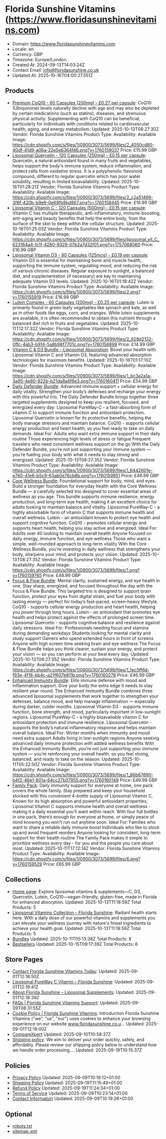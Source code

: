# Florida Sunshine Vitamins (https://www.floridasunshinevitamins.com)

- Domain: https://www.floridasunshinevitamins.com
- Locale: en
- Currency: GBP
- Timezone: Europe/London
- Created At: 2024-09-13T14:03:24Z
- Contact Email: info@floridasunshine.co.uk
- Updated At: 2025-10-16T04:00:27.551Z

## Products

- [Premium CoQ10 - 60 Capsules (200mg) - £0.27 per capsule](https://www.floridasunshinevitamins.com/products/coq10): CoQ10 (Ubiquinone) levels naturally decline with age and may also be depleted by certain medications (such as statins), diseases, and strenuous physical activity. Supplementing with CoQ10 can be beneficial, particularly for individuals with conditions related to cardiovascular health, aging, and energy metabolism.
  Updated: 2025-10-13T08:27:30Z
  Vendor: Florida Sunshine Vitamins
  Product Type: 
  Availability: Available
  Image: https://cdn.shopify.com/s/files/1/0900/3073/5699/files/2_4050cd80-40df-41d9-a06a-22e5e6364f46.png?v=1760159037
  Price: £15.99 GBP
- [Liposomal Quercetin - 120 Capsules (250mg) - £0.15 per capsule](https://www.floridasunshinevitamins.com/products/liposomal-quercetin): Quercetin, a natural antioxidant found in many fruits and vegetables, helps support the body's immune system, reduce inflammation, and protect cells from oxidative stress. It is a polyphenolic flavonoid compound, different to regular quercetin which has poor water solubility, resulting in limited bioavailability.
  Updated: 2025-10-16T01:28:21Z
  Vendor: Florida Sunshine Vitamins
  Product Type: 
  Availability: Available
  Image: https://cdn.shopify.com/s/files/1/0900/3073/5699/files/2_c2a51466-3f6f-420b-b9e9-0e69fb9bd867.png?v=1760158445
  Price: £16.99 GBP
- [Liposomal Vitamin C - 120 Capsules (500mg) - £0.15 per capsule](https://www.floridasunshinevitamins.com/products/liposomal-vitamin-c): Vitamin C has multiple therapeutic, anti-inflammatory, immune-boosting, anti-aging and beauty benefits that help the entire body, from the surface of the skin to deep within the cellular structure.
  Updated: 2025-10-16T01:25:03Z
  Vendor: Florida Sunshine Vitamins
  Product Type: 
  Availability: Available
  Image: https://cdn.shopify.com/s/files/1/0900/3073/5699/files/liposomal_vit_C_623164a4-fc1f-4280-9329-07b2a7d32f01.png?v=1757068060
  Price: £16.99 GBP
- [Liposomal Vitamin D3 - 90 Capsules (125mcg) - £0.19 per capsule](https://www.floridasunshinevitamins.com/products/liposomal-vitamin-d3): Vitamin D3 is essential for maintaining bone and muscle health, supporting the immune system, regulating mood, and reducing the risk of various chronic diseases. Regular exposure to sunlight, a balanced diet, and supplementation (if necessary) are key to maintaining adequate Vitamin D3 levels.
  Updated: 2025-10-16T01:18:42Z
  Vendor: Florida Sunshine Vitamins
  Product Type: 
  Availability: Available
  Image: https://cdn.shopify.com/s/files/1/0900/3073/5699/files/2.png?v=1760155919
  Price: £16.99 GBP
- [Lutein Complex - 60 Capsules (200mg) - £0.25 per capsule](https://www.floridasunshinevitamins.com/products/lutein-complex): Lutein is primarily found in green leafy vegetables like spinach and kale, as well as in other foods like eggs, corn, and oranges. While lutein supplements are available, it is often recommended to obtain this nutrient through a balanced diet rich in fruits and vegetables.
  Updated: 2025-10-11T12:17:32Z
  Vendor: Florida Sunshine Vitamins
  Product Type: 
  Availability: Available
  Image: https://cdn.shopify.com/s/files/1/0900/3073/5699/files/2_928d2132-0ffc-4ab3-b914-5a8b98f7701c.png?v=1760156899
  Price: £14.99 GBP
- [Vitamin C & D3 Bundle – Liposomal Absorption](https://www.floridasunshinevitamins.com/products/liposomal-vitamin-c-d-bundle): Boost your health with Liposomal Vitamin C and Vitamin D3, featuring advanced absorption technologies for maximum benefits.
  Updated: 2025-10-16T01:17:10Z
  Vendor: Florida Sunshine Vitamins
  Product Type: 
  Availability: Available
  Image: https://cdn.shopify.com/s/files/1/0900/3073/5699/files/1_bc3a2a1a-3a95-4e80-922b-b21da8a6f6e3.png?v=1760160411
  Price: £54.99 GBP
- [Daily Defender Bundle](https://www.floridasunshinevitamins.com/products/daily-defender-bundle): Advanced immune support + cellular energy for daily vitality. Strengthen your body’s defenses and recharge your energy with this powerful trio. The Daily Defender Bundle brings together three targeted supplements designed to keep you resilient, focused, and energized every day: Liposomal PureWay-C - a fast-absorbing form of vitamin C to support immune function and antioxidant protection. Liposomal Quercetin is known for its protective benefits, helping the body manage stressors and maintain balance. CoQ10 - supports cellular energy production and heart health, so you feel ready to take on daily demands. Ideal For: Adults who want extra immune support in their daily routine Those experiencing high levels of stress or fatigue Frequent travelers who need consistent wellness support on the go With the Daily Defender Bundle, you’re not just supporting your immune system — you’re fueling your body with what it needs to stay strong and energized.
  Updated: 2025-10-13T08:27:35Z
  Vendor: Florida Sunshine Vitamins
  Product Type: 
  Availability: Available
  Image: https://cdn.shopify.com/s/files/1/0900/3073/5699/files/1_6442601e-e760-41e6-b5c9-63ab0e76cb8b.png?v=1760159951
  Price: £46.99 GBP
- [Core Wellness Bundle](https://www.floridasunshinevitamins.com/products/core-wellness-bundle): Foundational support for body, mind, and eyes. Build a stronger foundation for everyday health with the Core Wellness Bundle — a carefully selected trio designed to cover essential areas of wellness as you age. This bundle supports immune resilience, energy production, and long-term eye health, making it an excellent choice for adults looking to maintain balance and vitality. Liposomal PureWay-C - a highly absorbable form of vitamin C that supports immune health and overall wellness. Lutein - an antioxidant known to protect eye health and support cognitive function. CoQ10 - promotes cellular energy and supports heart health, helping you stay active and energized. Ideal For: Adults over 40 looking to maintain overall health Anyone focused on daily energy, immune function, and eye wellness Those who want a simple, well-rounded approach to long-term vitality With the Core Wellness Bundle, you’re investing in daily wellness that strengthens your body, sharpens your mind, and protects your vision.
  Updated: 2025-10-13T08:27:35Z
  Vendor: Florida Sunshine Vitamins
  Product Type: 
  Availability: Available
  Image: https://cdn.shopify.com/s/files/1/0900/3073/5699/files/1.png?v=1760159765
  Price: £48.99 GBP
- [Focus & Flow Bundle](https://www.floridasunshinevitamins.com/products/focus-flow-bundle): Mental clarity, sustained energy, and eye health in one. Stay sharp, energized, and focused throughout the day with the Focus & Flow Bundle. This targeted trio is designed to support brain function, protect your eyes from digital strain, and fuel your body with lasting energy — perfect for today’s fast-paced, screen-heavy lifestyle. CoQ10 - supports cellular energy production and heart health, helping you power through long hours. Lutein - an antioxidant that promotes eye health and helps protect against the effects of prolonged screen time. Liposomal Quercetin - supports cognitive balance and resilience against daily stressors. Ideal For: Professionals needing focus and stamina during demanding workdays Students looking for mental clarity and study support Gamers who spend extended hours in front of screens Anyone with high screen time seeking brain and eye wellness The Focus & Flow Bundle helps you think clearer, sustain your energy, and protect your vision — so you can perform at your best every day.
  Updated: 2025-10-13T08:27:35Z
  Vendor: Florida Sunshine Vitamins
  Product Type: 
  Availability: Available
  Image: https://cdn.shopify.com/s/files/1/0900/3073/5699/files/1_1ec5ff6d-f93e-4f18-bb4c-a21f607b811b.png?v=1760160278
  Price: £46.99 GBP
- [Enhanced Immunity Bundle](https://www.floridasunshinevitamins.com/products/enhanced-immunity-bundle): Elite immune defense with mood and inflammation support. Give your body the extra edge it needs to stay resilient year-round. The Enhanced Immunity Bundle combines three advanced liposomal supplements that work together to strengthen your defenses, balance mood, and help manage inflammation — especially during darker, colder months. Liposomal Vitamin D3 - supports immune function, bone strength, and mood, particularly important in low-sunlight regions. Liposomal PureWay-C - a highly bioavailable vitamin C for antioxidant protection and immune resilience. Liposomal Quercetin - supports the body’s natural inflammatory response and helps maintain overall balance. Ideal For: Winter months when immunity and mood need extra support Adults living in low-sunlight regions Anyone seeking advanced daily immune protection with added wellness benefits With the Enhanced Immunity Bundle, you’re not just supporting your immune system — you’re reinforcing your overall health, so you feel strong, balanced, and ready to take on the season.
  Updated: 2025-10-11T05:22:50Z
  Vendor: Florida Sunshine Vitamins
  Product Type: 
  Availability: Available
  Image: https://cdn.shopify.com/s/files/1/0900/3073/5699/files/1_86b67690-b4f2-46e1-801a-64cc27b07955.png?v=1760160149
  Price: £49.99 GBP
- [Family Pack](https://www.floridasunshinevitamins.com/products/family-pack): Daily immunity support for everyone at home, one pack covers the whole family. Stay prepared and keep your household stocked with this convenient 4-bottle supply of Liposomal Vitamin C. Known for its high absorption and powerful antioxidant properties, Liposomal Vitamin C supports immune health and overall wellness - making it a daily essential you’ll want within reach. With four full bottles in one pack, there’s enough for everyone at home, or simply peace of mind knowing you won’t run out anytime soon. Ideal For: Families who want to share a reliable daily immune boost Individuals who like to stock up and avoid frequent reorders Anyone looking for consistent, long-term support for their health routine The Family Pack makes it simple to prioritize wellness every day - for you and the people you care about most.
  Updated: 2025-10-11T17:12:14Z
  Vendor: Florida Sunshine Vitamins
  Product Type: 
  Availability: Available
  Image: https://cdn.shopify.com/s/files/1/0900/3073/5699/files/6.png?v=1760159529
  Price: £65.99 GBP

## Collections

- [Home page](https://www.floridasunshinevitamins.com/collections/frontpage): Explore liposomal vitamins & supplements—C, D3, Quercetin, Lutein, CoQ10—vegan-friendly, gluten-free, made in Florida for enhanced absorption.
  Updated: 2025-10-13T11:18:59Z
  Total Products: 5
- [Liposomal Vitamins Collection – Florida Sunshine](https://www.floridasunshinevitamins.com/collections/vitamins): Radiant health starts here. With a daily dose of our powerful vitamins and supplements you can elevate your wellness journey with nature's finest ingredients to achieve your health goal.
  Updated: 2025-10-13T11:18:59Z
  Total Products: 5
- [Bundles](https://www.floridasunshinevitamins.com/collections/bundles)
  Updated: 2025-10-11T05:13:38Z
  Total Products: 6
- [Bestsellers](https://www.floridasunshinevitamins.com/collections/bestsellers)
  Updated: 2025-10-15T09:17:39Z
  Total Products: 6

## Store Pages

- [Contact Florida Sunshine Vitamins Today](https://www.floridasunshinevitamins.com/pages/contact): 
  Updated: 2025-09-01T12:18:50Z
- [Liposomal PureWay C Vitamin – Florida Sunshine](https://www.floridasunshinevitamins.com/pages/liposomal-pureway-c): 
  Updated: 2025-09-01T12:19:41Z
- [About Florida Sunshine – Liposomal Supplements](https://www.floridasunshinevitamins.com/pages/about-us): 
  Updated: 2025-09-01T12:18:39Z
- [FAQs | Florida Sunshine Vitamins Support](https://www.floridasunshinevitamins.com/pages/faqs): 
  Updated: 2025-09-09T08:31:55Z
- [Cookie Policy | Florida Sunshine Vitamins](https://www.floridasunshinevitamins.com/pages/cookie-policy): Introduction Florida Sunshine Vitamins ("we", "us", "our") uses cookies to enhance your browsing experience on our website www.floridasunshine.co.u...
  Updated: 2025-09-01T12:19:00Z
- [CompareXpert](https://www.floridasunshinevitamins.com/pages/compare-xpert)
  Updated: 2025-09-10T10:58:37Z
- [Shipping policy](https://www.floridasunshinevitamins.com/pages/shipping-policy): We aim to deliver your order quickly, safely, and affordably. Please review our shipping policy below to understand how we handle order processing,...
  Updated: 2025-09-19T10:15:37Z

## Policies

- [Privacy Policy](https://www.floridasunshinevitamins.com/policies/privacy-policy)
  Updated: 2025-09-09T10:19:12+01:00
- [Shipping Policy](https://www.floridasunshinevitamins.com/policies/shipping-policy)
  Updated: 2025-09-19T11:15:49+01:00
- [Refund Policy](https://www.floridasunshinevitamins.com/policies/refund-policy)
  Updated: 2025-09-19T11:24:34+01:00
- [Terms of Service](https://www.floridasunshinevitamins.com/policies/terms-of-service)
  Updated: 2025-09-09T10:23:14+01:00
- [Contact Information](https://www.floridasunshinevitamins.com/policies/contact-information)
  Updated: 2025-09-09T10:19:26+01:00

## Optional

- [robots.txt](https://www.floridasunshinevitamins.com/robots.txt)
- [sitemap.xml](https://www.floridasunshinevitamins.com/sitemap.xml)
